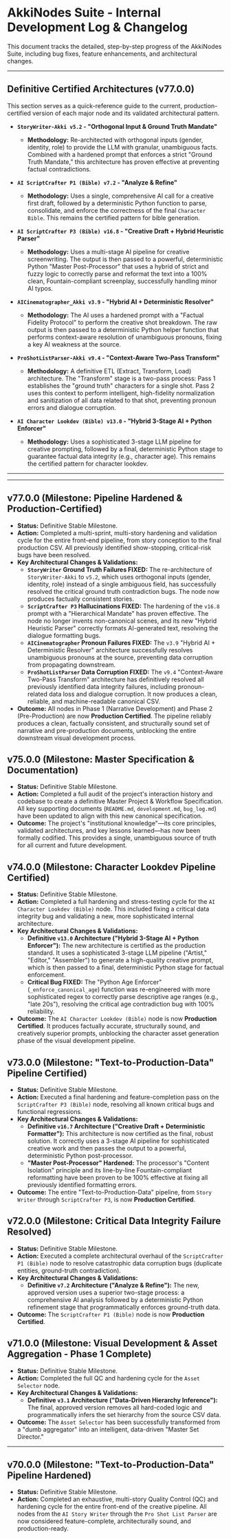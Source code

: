 # AkkiNodes Suite - Internal Development Log & Changelog

This document tracks the detailed, step-by-step progress of the AkkiNodes Suite, including bug fixes, feature enhancements, and architectural changes.

---

## **Definitive Certified Architectures (v77.0.0)**

This section serves as a quick-reference guide to the current, production-certified version of each major node and its validated architectural pattern.

*   **`StoryWriter-Akki v5.2` - "Orthogonal Input & Ground Truth Mandate"**
    *   **Methodology:** Re-architected with orthogonal inputs (gender, identity, role) to provide the LLM with granular, unambiguous facts. Combined with a hardened prompt that enforces a strict "Ground Truth Mandate," this architecture has proven effective at preventing factual contradictions.

*   **`AI ScriptCrafter P1 (Bible) v7.2` - "Analyze & Refine"**
    *   **Methodology:** Uses a single, comprehensive AI call for a creative first draft, followed by a deterministic Python function to parse, consolidate, and enforce the correctness of the final `Character Bible`. This remains the certified pattern for bible generation.

*   **`AI ScriptCrafter P3 (Bible) v16.8` - "Creative Draft + Hybrid Heuristic Parser"**
    *   **Methodology:** Uses a multi-stage AI pipeline for creative screenwriting. The output is then passed to a powerful, deterministic Python "Master Post-Processor" that uses a hybrid of strict and fuzzy logic to correctly parse and reformat the text into a 100% clean, Fountain-compliant screenplay, successfully handling minor AI typos.

*   **`AICinematographer_Akki v3.9` - "Hybrid AI + Deterministic Resolver"**
    *   **Methodology:** The AI uses a hardened prompt with a "Factual Fidelity Protocol" to perform the creative shot breakdown. The raw output is then passed to a deterministic Python helper function that performs context-aware resolution of unambiguous pronouns, fixing a key AI weakness at the source.

*   **`ProShotListParser-Akki v9.4` - "Context-Aware Two-Pass Transform"**
    *   **Methodology:** A definitive ETL (Extract, Transform, Load) architecture. The "Transform" stage is a two-pass process: Pass 1 establishes the "ground truth" characters for a single shot. Pass 2 uses this context to perform intelligent, high-fidelity normalization and sanitization of all data related to that shot, preventing pronoun errors and dialogue corruption.

*   **`AI Character Lookdev (Bible) v13.0` - "Hybrid 3-Stage AI + Python Enforcer"**
    *   **Methodology:** Uses a sophisticated 3-stage LLM pipeline for creative prompting, followed by a final, deterministic Python stage to guarantee factual data integrity (e.g., character age). This remains the certified pattern for character lookdev.

---
---

## **v77.0.0 (Milestone: Pipeline Hardened & Production-Certified)**
- **Status:** Definitive Stable Milestone.
- **Action:** Completed a multi-sprint, multi-story hardening and validation cycle for the entire front-end pipeline, from story conception to the final production CSV. All previously identified show-stopping, critical-risk bugs have been resolved.
- **Key Architectural Changes & Validations:**
    - **`StoryWriter` Ground Truth Failures FIXED:** The re-architecture of `StoryWriter-Akki` to `v5.2`, which uses orthogonal inputs (gender, identity, role) instead of a single ambiguous field, has successfully resolved the critical ground truth contradiction bugs. The node now produces factually consistent stories.
    - **`ScriptCrafter P3` Hallucinations FIXED:** The hardening of the `v16.8` prompt with a "Hierarchical Mandate" has proven effective. The node no longer invents non-canonical scenes, and its new "Hybrid Heuristic Parser" correctly formats AI-generated text, resolving the dialogue formatting bugs.
    - **`AICinematographer` Pronoun Failures FIXED:** The `v3.9` "Hybrid AI + Deterministic Resolver" architecture successfully resolves unambiguous pronouns at the source, preventing data corruption from propagating downstream.
    - **`ProShotListParser` Data Corruption FIXED:** The `v9.4` "Context-Aware Two-Pass Transform" architecture has definitively resolved all previously identified data integrity failures, including pronoun-related data loss and dialogue corruption. It now produces a clean, reliable, and machine-readable canonical CSV.
- **Outcome:** All nodes in Phase 1 (Narrative Development) and Phase 2 (Pre-Production) are now **Production Certified**. The pipeline reliably produces a clean, factually consistent, and structurally sound set of narrative and pre-production documents, unblocking the entire downstream visual development process.

## **v75.0.0 (Milestone: Master Specification & Documentation)**
- **Status:** Definitive Stable Milestone.
- **Action:** Completed a full audit of the project's interaction history and codebase to create a definitive Master Project & Workflow Specification. All key supporting documents (`README.md`, `development.md`, `bug_log.md`) have been updated to align with this new canonical specification.
- **Outcome:** The project's "institutional knowledge"—its core principles, validated architectures, and key lessons learned—has now been formally codified. This provides a single, unambiguous source of truth for all current and future development.

## **v74.0.0 (Milestone: Character Lookdev Pipeline Certified)**
- **Status:** Definitive Stable Milestone.
- **Action:** Completed a full hardening and stress-testing cycle for the `AI Character Lookdev (Bible)` node. This included fixing a critical data integrity bug and validating a new, more sophisticated internal architecture.
- **Key Architectural Changes & Validations:**
    - **Definitive `v13.0` Architecture ("Hybrid 3-Stage AI + Python Enforcer"):** The new architecture is certified as the production standard. It uses a sophisticated 3-stage LLM pipeline ("Artist," "Editor," "Assembler") to generate a high-quality creative prompt, which is then passed to a final, deterministic Python stage for factual enforcement.
    - **Critical Bug FIXED:** The "Python Age Enforcer" (`_enforce_canonical_age`) function was re-engineered with more sophisticated regex to correctly parse descriptive age ranges (e.g., "late 20s"), resolving the critical age contradiction bug with 100% reliability.
- **Outcome:** The `AI Character Lookdev (Bible)` node is now **Production Certified**. It produces factually accurate, structurally sound, and creatively superior prompts, unblocking the character asset generation phase of the visual development pipeline.

## **v73.0.0 (Milestone: "Text-to-Production-Data" Pipeline Certified)**
- **Status:** Definitive Stable Milestone.
- **Action:** Executed a final hardening and feature-completion pass on the `ScriptCrafter P3 (Bible)` node, resolving all known critical bugs and functional regressions.
- **Key Architectural Changes & Validations:**
    - **Definitive `v16.7` Architecture ("Creative Draft + Deterministic Formatter"):** This architecture is now certified as the final, robust solution. It correctly uses a 3-stage AI pipeline for sophisticated creative work and then passes the output to a powerful, deterministic Python post-processor.
    - **"Master Post-Processor" Hardened:** The processor's "Content Isolation" principle and its line-by-line Fountain-compliant reformatting have been proven to be 100% effective at fixing all previously identified formatting errors.
- **Outcome:** The entire "Text-to-Production-Data" pipeline, from `Story Writer` through `ScriptCrafter P3`, is now **Production Certified**.

## **v72.0.0 (Milestone: Critical Data Integrity Failure Resolved)**
- **Status:** Definitive Stable Milestone.
- **Action:** Executed a complete architectural overhaul of the `ScriptCrafter P1 (Bible)` node to resolve catastrophic data corruption bugs (duplicate entities, ground-truth contradiction).
- **Key Architectural Changes & Validations:**
    - **Definitive `v7.2` Architecture ("Analyze & Refine"):** The new, approved version uses a superior two-stage process: a comprehensive AI analysis followed by a deterministic Python refinement stage that programmatically enforces ground-truth data.
- **Outcome:** The `ScriptCrafter P1 (Bible)` node is now **Production Certified**.

## **v71.0.0 (Milestone: Visual Development & Asset Aggregation - Phase 1 Complete)**
- **Status:** Definitive Stable Milestone.
- **Action:** Completed the full QC and hardening cycle for the `Asset Selector` node.
- **Key Architectural Changes & Validations:**
    - **Definitive `v3.1` Architecture ("Data-Driven Hierarchy Inference"):** The final, approved version removes all hard-coded logic and programmatically infers the set hierarchy from the source CSV data.
- **Outcome:** The `Asset Selector` has been successfully transformed from a "dumb aggregator" into an intelligent, data-driven "Master Set Director."

---

## **v70.0.0 (Milestone: "Text-to-Production-Data" Pipeline Hardened)**
- **Status:** Definitive Stable Milestone.
- **Action:** Completed an exhaustive, multi-story Quality Control (QC) and hardening cycle for the entire front-end of the creative pipeline. All nodes from the `AI Story Writer` through the `Pro Shot List Parser` are now considered feature-complete, architecturally sound, and production-ready.